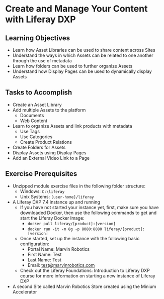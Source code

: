 # Create and Manage Your Content with Liferay DXP

## Learning Objectives

* Learn how Asset Libraries can be used to share content across Sites
* Understand the ways in which Assets can be related to one another through the use of metadata
* Learn how folders can be used to further organize Assets
* Understand how Display Pages can be used to dynamically display Assets

## Tasks to Accomplish

* Create an Asset Library
* Add multiple Assets to the platform
    - Documents
    - Web Content
* Learn to organize Assets and link products with metadata
    - Use Tags
    - Use Categories
    - Create Product Relations 
* Create Folders for Assets
* Display Assets using Display Pages
* Add an External Video Link to a Page

## Exercise Prerequisites

* Unzipped module exercise files in the following folder structure:
	* Windows: `C:\liferay`
	* Unix Systems: `[user-home]/liferay`
* A Liferay DXP 7.4 instance up and running
    - If you have not started your instance yet, first, make sure you have downloaded Docker, then use the following commands to get and start the Liferay Docker Image: 
        * `docker pull liferay/[product]:[version]`
        * `docker run -it -m 8g -p 8080:8080 liferay/[product]:[version]`
    - Once started, set up the instance with the following basic configuration:
        * Portal Name: Marvin Robotics
        * First Name: Test
        * Last Name: Test
        * Email: test@marvinrobotics.com
    - Check out the Liferay Foundations: Introduction to Liferay DXP course for more information on starting a new instance of Liferay DXP
* A second Site called Marvin Robotics Store created using the Minium Accelerator

